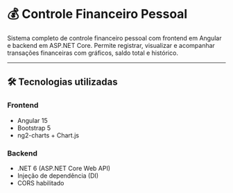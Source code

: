 # 💰 Controle Financeiro Pessoal

Sistema completo de controle financeiro pessoal com frontend em Angular e backend em ASP.NET Core. Permite registrar, visualizar e acompanhar transações financeiras com gráficos, saldo total e histórico.

---

## 🛠️ Tecnologias utilizadas

### Frontend

- Angular 15
- Bootstrap 5
- ng2-charts + Chart.js

### Backend

- .NET 6 (ASP.NET Core Web API)
- Injeção de dependência (DI)
- CORS habilitado

